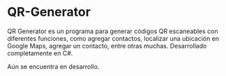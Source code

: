 # QR-Generator


QR Generator es un programa para generar códigos QR escaneables con diferentes funciones, como agregar contactos, localizar una ubicación en Google Maps, agregar un contacto, entre otras muchas.
Desarrollado completamente en C#.

Aún se encuentra en desarrollo.
